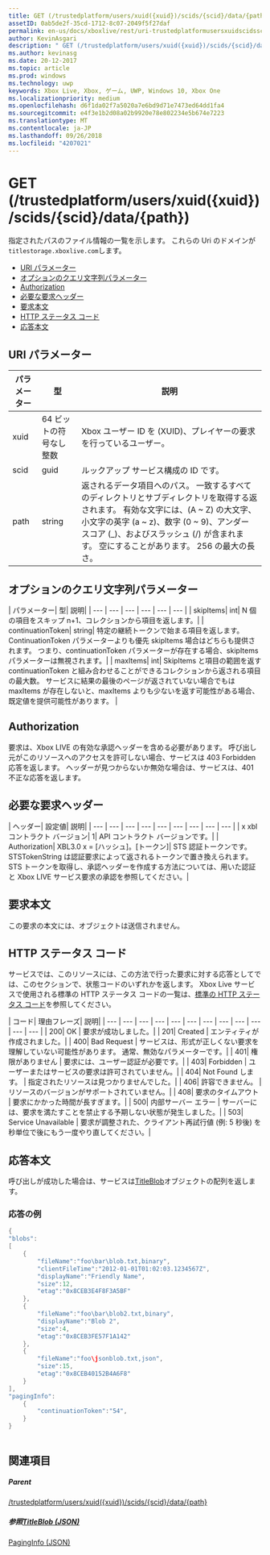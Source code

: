 ```yaml
---
title: GET (/trustedplatform/users/xuid({xuid})/scids/{scid}/data/{path})
assetID: 0ab5de2f-35cd-1712-8c07-2049f5f27daf
permalink: en-us/docs/xboxlive/rest/uri-trustedplatformusersxuidscidssciddatapath-get.html
author: KevinAsgari
description: " GET (/trustedplatform/users/xuid({xuid})/scids/{scid}/data/{path})"
ms.author: kevinasg
ms.date: 20-12-2017
ms.topic: article
ms.prod: windows
ms.technology: uwp
keywords: Xbox Live, Xbox, ゲーム, UWP, Windows 10, Xbox One
ms.localizationpriority: medium
ms.openlocfilehash: d6f1da02f7a5020a7e6bd9d71e7473ed64dd1fa4
ms.sourcegitcommit: e4f3e1b2d08a02b9920e78e802234e5b674e7223
ms.translationtype: MT
ms.contentlocale: ja-JP
ms.lasthandoff: 09/26/2018
ms.locfileid: "4207021"
---
```

# <a name="get-trustedplatformusersxuidxuidscidssciddatapath"></a>GET (/trustedplatform/users/xuid({xuid})/scids/{scid}/data/{path})
指定されたパスのファイル情報の一覧を示します。 これらの Uri のドメインが`titlestorage.xboxlive.com`します。
 
  * [URI パラメーター](#ID4EX)
  * [オプションのクエリ文字列パラメーター](#ID4ECB)
  * [Authorization](#ID4EWC)
  * [必要な要求ヘッダー](#ID4EDD)
  * [要求本文](#ID4EME)
  * [HTTP ステータス コード](#ID4EZE)
  * [応答本文](#ID4EMCAC)
 
<a id="ID4EX"></a>

 
## <a name="uri-parameters"></a>URI パラメーター
 
| パラメーター| 型| 説明| 
| --- | --- | --- | 
| xuid| 64 ビットの符号なし整数| Xbox ユーザー ID を (XUID)、プレイヤーの要求を行っているユーザー。| 
| scid| guid| ルックアップ サービス構成の ID です。| 
| path| string| 返されるデータ項目へのパス。 一致するすべてのディレクトリとサブディレクトリを取得する返されます。 有効な文字には、(A ~ Z) の大文字、小文字の英字 (a ~ z)、数字 (0 ~ 9)、アンダー スコア (_)、およびスラッシュ (/) が含まれます。 空にすることがあります。 256 の最大の長さ。| 
  
<a id="ID4ECB"></a>

 
## <a name="optional-query-string-parameters"></a>オプションのクエリ文字列パラメーター 
 
| パラメーター| 型| 説明| 
| --- | --- | --- | --- | --- | --- | 
| skipItems| int| N 個の項目をスキップ n+1、コレクションから項目を返します。| 
| continuationToken| string| 特定の継続トークンで始まる項目を返します。 ContinuationToken パラメーターよりも優先 skipItems 場合はどちらも提供されます。 つまり、continuationToken パラメーターが存在する場合、skipItems パラメーターは無視されます。| 
| maxItems| int| SkipItems と項目の範囲を返す continuationToken と組み合わせることができるコレクションから返される項目の最大数。 サービスに結果の最後のページが返されていない場合でもは maxItems が存在しないと、maxItems よりも少ないを返す可能性がある場合、既定値を提供可能性があります。 | 
  
<a id="ID4EWC"></a>

 
## <a name="authorization"></a>Authorization 
 
要求は、Xbox LIVE の有効な承認ヘッダーを含める必要があります。 呼び出し元がこのリソースへのアクセスを許可しない場合、サービスは 403 Forbidden 応答を返します。 ヘッダーが見つからないか無効な場合は、サービスは、401 不正な応答を返します。 
  
<a id="ID4EDD"></a>

 
## <a name="required-request-headers"></a>必要な要求ヘッダー
 
| ヘッダー| 設定値| 説明| 
| --- | --- | --- | --- | --- | --- | --- | --- | --- | 
| x xbl コントラクト バージョン| 1| API コントラクト バージョンです。| 
| Authorization| XBL3.0 x = [ハッシュ]。[トークン]| STS 認証トークンです。 STSTokenString は認証要求によって返されるトークンで置き換えられます。 STS トークンを取得し、承認ヘッダーを作成する方法については、用いた認証と Xbox LIVE サービス要求の承認を参照してください。| 
  
<a id="ID4EME"></a>

 
## <a name="request-body"></a>要求本文 
 
この要求の本文には、オブジェクトは送信されません。
  
<a id="ID4EZE"></a>

 
## <a name="http-status-codes"></a>HTTP ステータス コード 
 
サービスでは、このリソースには、この方法で行った要求に対する応答としてでは、このセクションで、状態コードのいずれかを返します。 Xbox Live サービスで使用される標準の HTTP ステータス コードの一覧は、[標準の HTTP ステータス コード](../../additional/httpstatuscodes.md)を参照してください。
 
| コード| 理由フレーズ| 説明| 
| --- | --- | --- | --- | --- | --- | --- | --- | --- | --- | --- | --- | 
| 200| OK | 要求が成功しました。| 
| 201| Created | エンティティが作成されました。| 
| 400| Bad Request | サービスは、形式が正しくない要求を理解していない可能性があります。 通常、無効なパラメーターです。| 
| 401| 権限がありません | 要求には、ユーザー認証が必要です。| 
| 403| Forbidden | ユーザーまたはサービスの要求は許可されていません。| 
| 404| Not Found します。 | 指定されたリソースは見つかりませんでした。| 
| 406| 許容できません。 | リソースのバージョンがサポートされていません。| 
| 408| 要求のタイムアウト | 要求にかかった時間が長すぎます。| 
| 500| 内部サーバー エラー | サーバーには、要求を満たすことを禁止する予期しない状態が発生しました。| 
| 503| Service Unavailable | 要求が調整された、クライアント再試行値 (例: 5 秒後) を秒単位で後にもう一度やり直してください。| 
  
<a id="ID4EMCAC"></a>

 
## <a name="response-body"></a>応答本文
 
呼び出しが成功した場合は、サービスは[TitleBlob](../../json/json-titleblob.md)オブジェクトの配列を返します。
 
<a id="ID4E1CAC"></a>

 
### <a name="sample-response"></a>応答の例
 

```cpp
{
"blobs":
[
    {
        "fileName":"foo\bar\blob.txt,binary",
        "clientFileTime":"2012-01-01T01:02:03.1234567Z",
        "displayName":"Friendly Name",
        "size":12,
        "etag":"0x8CEB3E4F8F3A5BF"
    },
    {
        "fileName":"foo\bar\blob2.txt,binary",
        "displayName":"Blob 2",
        "size":4,
        "etag":"0x8CEB3FE57F1A142"
    },
    {
        "fileName":"foo\jsonblob.txt,json",
        "size":15,
        "etag":"0x8CEB40152B4A6F8"
    }
],
"pagingInfo":
    {
        "continuationToken":"54",
    }
}
         
```

   
<a id="ID4EGDAC"></a>

 
## <a name="see-also"></a>関連項目
 
<a id="ID4EIDAC"></a>

 
##### <a name="parent"></a>Parent  

[/trustedplatform/users/xuid({xuid})/scids/{scid}/data/{path}](uri-trustedplatformusersxuidscidssciddatapath.md)

  
<a id="ID4EUDAC"></a>

 
##### <a name="reference--titleblob-jsonjsonjson-titleblobmd"></a>参照[TitleBlob (JSON)](../../json/json-titleblob.md)

 [PagingInfo (JSON)](../../json/json-paginginfo.md)

   